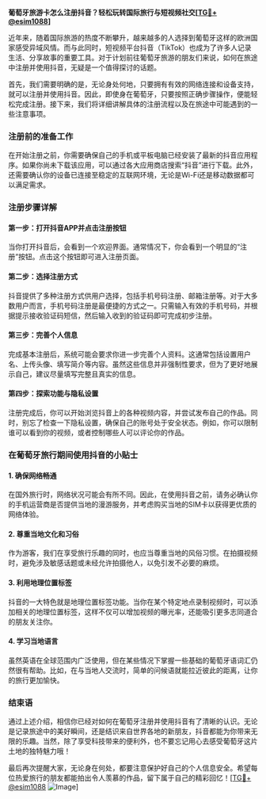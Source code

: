 **葡萄牙旅游卡怎么注册抖音？轻松玩转国际旅行与短视频社交[[TG💪+ @esim1088](https://t.me/s/esim1088)]**

近年来，随着国际旅游的热度不断攀升，越来越多的人选择到葡萄牙这样的欧洲国家感受异域风情。而与此同时，短视频平台抖音（TikTok）也成为了许多人记录生活、分享故事的重要工具。对于计划前往葡萄牙旅游的朋友们来说，如何在旅途中注册并使用抖音，无疑是一个值得探讨的话题。

首先，我们需要明确的是，无论身处何地，只要拥有有效的网络连接和设备支持，就可以注册并使用抖音。因此，即使身在葡萄牙，只要按照正确步骤操作，便能轻松完成注册。接下来，我们将详细讲解具体的注册流程以及在旅途中可能遇到的一些注意事项。

### 注册前的准备工作

在开始注册之前，你需要确保自己的手机或平板电脑已经安装了最新的抖音应用程序。如果你尚未下载该应用，可以通过各大应用商店搜索“抖音”进行下载。此外，还需要确认你的设备已连接至稳定的互联网环境，无论是Wi-Fi还是移动数据都可以满足需求。

### 注册步骤详解

#### 第一步：打开抖音APP并点击注册按钮
当你打开抖音后，会看到一个欢迎界面。通常情况下，你会看到一个明显的“注册”按钮。点击这个按钮即可进入注册页面。

#### 第二步：选择注册方式
抖音提供了多种注册方式供用户选择，包括手机号码注册、邮箱注册等。对于大多数用户而言，手机号码注册是最便捷的方式之一。只需输入有效的手机号码，并根据提示接收验证码短信，然后输入收到的验证码即可完成初步注册。

#### 第三步：完善个人信息
完成基本注册后，系统可能会要求你进一步完善个人资料。这通常包括设置用户名、上传头像、填写简介等内容。虽然这些信息并非强制性要求，但为了更好地展示自己，建议尽量填写完整且真实的信息。

#### 第四步：探索功能与隐私设置
注册完成后，你可以开始浏览抖音上的各种视频内容，并尝试发布自己的作品。同时，别忘了检查一下隐私设置，确保自己的账号处于安全状态。例如，你可以限制谁可以看到你的视频，或者控制哪些人可以评论你的作品。

### 在葡萄牙旅行期间使用抖音的小贴士

#### 1. 确保网络畅通
在国外旅行时，网络状况可能会有所不同。因此，在使用抖音之前，请务必确认你的手机运营商是否提供当地的漫游服务，并考虑购买当地的SIM卡以获得更优质的网络体验。

#### 2. 尊重当地文化和习俗
作为游客，我们在享受旅行乐趣的同时，也应当尊重当地的风俗习惯。在拍摄视频时，避免涉及敏感话题或未经允许拍摄他人，以免引发不必要的麻烦。

#### 3. 利用地理位置标签
抖音的一大特色就是地理位置标签功能。当你在某个特定地点录制视频时，可以添加相关的地理位置标签，这样不仅可以增加视频的曝光率，还能吸引更多志同道合的朋友关注你。

#### 4. 学习当地语言
虽然英语在全球范围内广泛使用，但在某些情况下掌握一些基础的葡萄牙语词汇仍然很有帮助。比如，在与当地人交流时，简单的问候语就能拉近彼此的距离，让你的旅行更加愉快。

### 结束语

通过上述介绍，相信你已经对如何在葡萄牙注册并使用抖音有了清晰的认识。无论是记录旅途中的美好瞬间，还是结识来自世界各地的新朋友，抖音都能为你带来无限的乐趣。当然，除了享受科技带来的便利外，也不要忘记用心去感受葡萄牙这片土地的独特魅力哦！

最后再次提醒大家，无论身在何处，都要注意保护好自己的个人信息安全。希望每位热爱旅行的朋友都能拍出令人羡慕的作品，留下属于自己的精彩回忆！[[TG💪+ @esim1088](https://t.me/s/esim1088) ![Image](https://i.postimg.cc/4NQfJmqS/Snipaste-2025-05-13-00-14-12.png)]